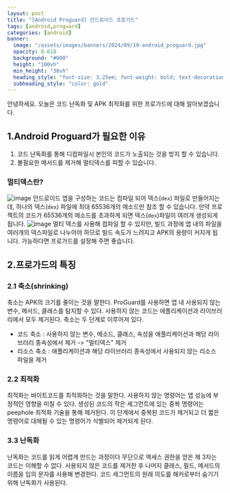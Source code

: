```yaml
---
layout: post
title: "[Android Proguard] 안드로이드 프로가드"
tags: [android,proguard]
categories: [android]
banner:
  image: "/assets/images/banners/2024/09/19-android_proguard.jpg"
  opacity: 0.618
  background: "#000"
  height: "100vh"
  min_height: "38vh"
  heading_style: "font-size: 3.25em; font-weight: bold; text-decoration: underline"
  subheading_style: "color: gold"
---
```



안녕하세요.
오늘은 코드 난독화 및 APK 최적화를 위한 프로가드에 대해 알아보겠습니다.

## 1.Android Proguard가 필요한 이유
1. 코드 난독화를 통해 디컴파일시 본인의 코드가 노출되는 것을 방지 할 수 있습니다.
2. 불필요한 메서드를 제거해 멀티덱스를 피할 수 있습니다.


### 멀티덱스란?
![image](https://github.com/user-attachments/assets/aa812441-36a5-44b1-a668-0d652171ec16)
안드로이드 앱을 구성하는 코드는 컴파일 되어 덱스(`dex`) 파일로 만들어지는데, 하나의 덱스(`dex`) 파일에 최대 65536개의 메소드만 참조 할 수 있습니다.
만약 프로젝트의 코드가 65536개의 메소드를 초과하게 되면 덱스(`dex`)파일이 여러개 생성되게 됩니다.
![image](https://github.com/user-attachments/assets/da010fb7-b663-4f3d-90d2-a27bb5dd20b8)
멀티 덱스를 사용해 컴파일 할 수 있지만, 빌드 과정에 앱 내의 파일을 여러개의 덱스파일로 나누어야 하므로 빌드 속도가 느려지고 APK의 용량이 커지게 됩니다.
가능하다면 프로가드를 설정해 주면 좋습니다.

## 2.프로가드의 특징
### 2.1 축소(shrinking)
축소는 APK의 크기를 줄이는 것을 말한다. ProGuard를 사용하면 앱 내 사용되지 않는 변수, 메서드, 클래스를 탐지할 수 있다. 
사용하지 않는 코드는 애플리케이션과 라이브러리에서 모두 제거된다. 축소는 두 단계로 이루어져 있다.
- 코드 축소 : 사용하지 않는 변수, 메소드, 클래스, 속성을 애플리케이션과 해당 라이브러리 종속성에서 제거 -> "멀티덱스" 제거
-  리소스 축소 : 애플리케이션과 해당 라이브러리 종속성에서 사용되지 않는 리소스 파일을 제거

### 2.2 최적화
최적화는 바이트코드를 최적화하는 것을 말한다. 사용하지 않는 명령어는 앱 성능에 부정적인 영향을 미칠 수 있다. 
생성된 코드의 작은 세그먼트에 있는 중복 명령어는 peephole 최적화 기술을 통해 제거된다. 
이 단계에서 중복된 코드가 제거되고 더 짧은 명령어로 대체될 수 있는 명령어가 식별되어 제거되게 된다.

### 3.3 난독화

난독화는 코드를 읽게 어렵게 만드는 과정이다 무단으로 액세스 권한을 얻은 제 3자는 코드는 이해할 수 없다. 사용되지 않은 코드를 제거한 후 나머지 클래스, 필드, 메서드의 이름을 임의 문자를 사용해 변경한다. 코드 세그먼트의 원래 의도를 해커로부터 숨기기 위해 난독화가 사용된다.

     